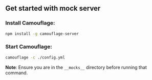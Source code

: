 ## Get started with mock server

### Install Camouflage:

```sh
npm install -g camouflage-server
```

### Start Camouflage:

```sh
camouflage -c ./config.yml
```

**Note**: Ensure you are in the `__mocks__` directory before running that command.
